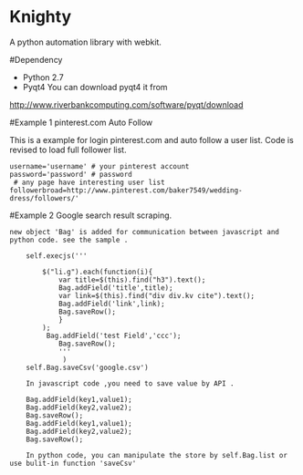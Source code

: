 Knighty
=======

A python automation library with webkit. 

#Dependency
* Python 2.7
* Pyqt4
You can download pyqt4 it from 

http://www.riverbankcomputing.com/software/pyqt/download

#Example 1 pinterest.com  Auto Follow

This is a example for login pinterest.com and auto follow a user list. Code is revised to load full follower list. 


    username='username' # your pinterest account 
    password='password' # password
	 # any page have interesting user list
    followerbroad=http://www.pinterest.com/baker7549/wedding-dress/followers/'
	
#Example 2 Google search result scraping.

	new object 'Bag' is added for communication between javascript and python code. see the sample .
	
        self.execjs('''
   
            $("li.g").each(function(i){
                var title=$(this).find("h3").text();
                Bag.addField('title',title);
                var link=$(this).find("div div.kv cite").text();
                Bag.addField('link',link);
                Bag.saveRow();
                }
            );
             Bag.addField('test Field','ccc');
                Bag.saveRow();
                '''  
                 )
        self.Bag.saveCsv('google.csv')  
		
		In javascript code ,you need to save value by API .
		
		Bag.addField(key1,value1);
		Bag.addField(key2,value2);
		Bag.saveRow();		
		Bag.addField(key1,value1);
		Bag.addField(key2,value2);
		Bag.saveRow();
		
		In python code, you can manipulate the store by self.Bag.list or use bulit-in function 'saveCsv'
				
		
